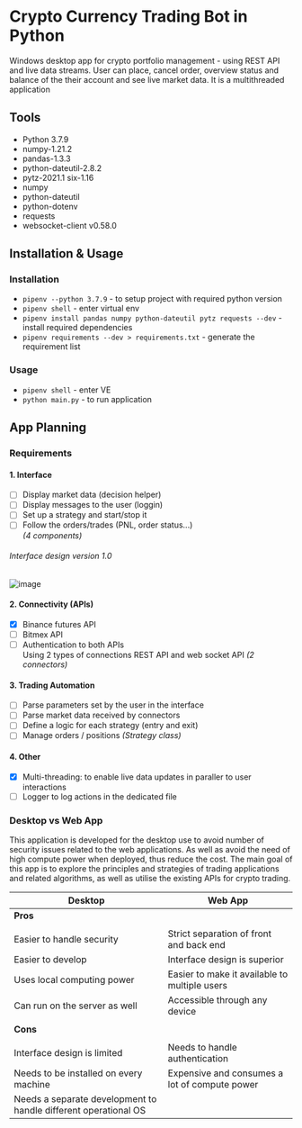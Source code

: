# Crypto Currency Trading Bot in Python

Windows desktop app for crypto portfolio management - using REST API and live data streams. User can place, cancel order, overview status and balance of the their account and see live market data. It is a multithreaded application

## Tools

- Python 3.7.9
- numpy-1.21.2
- pandas-1.3.3
- python-dateutil-2.8.2
- pytz-2021.1 six-1.16
- numpy
- python-dateutil
- python-dotenv
- requests
- websocket-client v0.58.0

## Installation & Usage

### Installation

- `pipenv --python 3.7.9` - to setup project with required python version
- `pipenv shell` - enter virtual env
- `pipenv install pandas numpy python-dateutil pytz requests --dev` - install required dependencies
- `pipenv requirements --dev > requirements.txt` - generate the requirement list

### Usage

- `pipenv shell` - enter VE
- `python main.py` - to run application

## App Planning

### Requirements

#### 1. Interface

- [ ] Display market data (decision helper)
- [ ] Display messages to the user (loggin)
- [ ] Set up a strategy and start/stop it
- [ ] Follow the orders/trades (PNL, order status...)  
       _(4 components)_

###### Interface design version 1.0

![image](https://user-images.githubusercontent.com/47504179/132955706-689fcb33-f217-4981-b26a-c453a8cf3f54.png)

#### 2. Connectivity (APIs)

- [x] Binance futures API
- [ ] Bitmex API
- [ ] Authentication to both APIs  
       Using 2 types of connections REST API and web socket API
      _(2 connectors)_

#### 3. Trading Automation

- [ ] Parse parameters set by the user in the interface
- [ ] Parse market data received by connectors
- [ ] Define a logic for each strategy (entry and exit)
- [ ] Manage orders / positions
      _(Strategy class)_

#### 4. Other

- [x] Multi-threading: to enable live data updates in paraller to user interactions
- [ ] Logger to log actions in the dedicated file

### Desktop vs Web App

This application is developed for the desktop use to avoid number of security issues related to the web applications. As well as avoid the need of high compute power when deployed, thus reduce the cost. The main goal of this app is to explore the principles and strategies of trading applications and related algorithms, as well as utilise the existing APIs for crypto trading.

| Desktop                                                         | Web App                                       |
| --------------------------------------------------------------- | --------------------------------------------- |
| **Pros**                                                        |
|                                                                 |
| Easier to handle security                                       | Strict separation of front and back end       |
| Easier to develop                                               | Interface design is superior                  |
| Uses local computing power                                      | Easier to make it available to multiple users |
| Can run on the server as well                                   | Accessible through any device                 |
|                                                                 |
| **Cons**                                                        |
|                                                                 |
| Interface design is limited                                     | Needs to handle authentication                |
| Needs to be installed on every machine                          | Expensive and consumes a lot of compute power |
| Needs a separate development to handle different operational OS |
